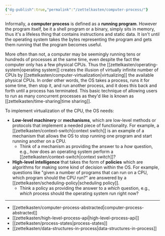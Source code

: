 ```yaml
---
{"dg-publish":true,"permalink":"/zettelkasten/computer-process/"}
---
```



Informally, a **computer process** is defined as a **running program**. However the program itself, be it a shell program or a binary, simply sits in memory, thus it's a lifeless thing that contains instructions and static data. It isn't until the operating system takes the bytes representing the program and gets them running that the program becomes useful.

More often than not, a computer may be seemingly running tens or hundreds of processes at the same time, even despite the fact the computer only has a few physical CPUs. Thus the [[zettelkasten/operating-system\|operating system]] creates the illusion of virtually infinite number of CPUs by [[zettelkasten/computer-virtualization\|virtualizing]] the available physical CPUs. In order other words, the OS takes a process, runs it for some time, then stop it, and run another process, and it does this back and forth until a process has terminated. This basic technique of allowing users to run as many concurrent processes as they'd like is known as [[zettelkasten/time-sharing\|time sharing]].

To implement virtualization of the CPU, the OS needs:
* **Low-level machinery** or **mechanisms**, which are low-level methods or protocols that implement a needed piece of functionality. For example, a [[zettelkasten/context-switch\|context switch]] is an example of a mechanism that allows the OS to stop running one program and start running another on a CPU. 
    * Think of a mechanism as providing the answer to a *how* question, e.g., *how* does an operating system perform a [[zettelkasten/context-switch\|context switch]]? 
* **High-level intelligence** that takes the form of **policies** which are algorithms for making some kind of decision within the OS. For example, questions like "given a number of programs that can run on a CPU, which program should the CPU run?" are answered by a [[zettelkasten/scheduling-policy\|scheduling policy]]. 
    * Think a policy as providing the answer to a *which* question, e.g., *which* process should the operating system run right now?

---
* [[zettelkasten/computer-process-abstracted\|computer-process-abstracted]]
* [[zettelkasten/high-level-process-api\|high-level-process-api]]
* [[zettelkasten/process-states\|process-states]]
* [[zettelkasten/data-structures-in-process\|data-structures-in-process]]